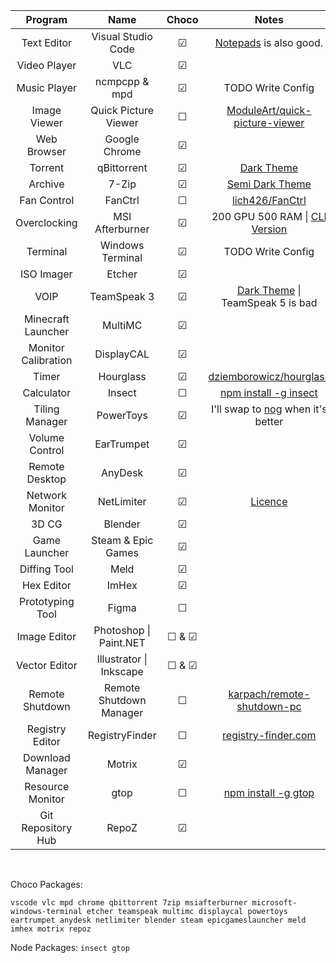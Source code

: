 |Program|Name|Choco|Notes|
|:-:|:-:|:-:|:-:|
| Text Editor | Visual Studio Code| &#9745; | [Notepads](https://github.com/JasonStein/Notepads) is also good.|
| Video Player | VLC | &#9745; | |
| Music Player | ncmpcpp & mpd | &#9745; | TODO Write Config  |
| Image Viewer | Quick Picture Viewer | &#9744; | [ModuleArt/quick-picture-viewer](https://github.com/ModuleArt/quick-picture-viewer/releases)|
| Web Browser | Google Chrome | &#9745; | |
| Torrent | qBittorrent | &#9745; | [Dark Theme](https://github.com/jagannatharjun/qbt-theme)|
| Archive  | 7-Zip | &#9745; | [Semi Dark Theme](https://github.com/renfenghuan/7zipDarkmode)|
| Fan Control | FanCtrl | &#9744; | [lich426/FanCtrl](https://github.com/lich426/FanCtrl) |
| Overclocking | MSI Afterburner | &#9745; | 200 GPU 500 RAM \| [CLI Version](https://github.com/Demion/nvapioc) |    
| Terminal | Windows Terminal | &#9745; | TODO Write Config |
| ISO Imager | Etcher | &#9745; | |
| VOIP | TeamSpeak 3 | &#9745; | [Dark Theme](https://github.com/randomhost/teamspeak-dark/releases) \| TeamSpeak 5 is bad |
| Minecraft Launcher | MultiMC | &#9745; | |
| Monitor Calibration | DisplayCAL | &#9745; | |
| Timer | Hourglass | &#9745; | [dziemborowicz/hourglass](https://github.com/dziemborowicz/hourglass) |
| Calculator | Insect | &#9744; | [npm install -g insect](https://github.com/sharkdp/insect#terminal-version) |
| Tiling Manager | PowerToys | &#9745; | I'll swap to [nog](https://github.com/TimUntersberger/nog) when it's better |
| Volume Control | EarTrumpet | &#9745; | |
| Remote Desktop | AnyDesk | &#9745; | |
| Network Monitor | NetLimiter | &#9745; | [Licence](https://gist.github.com/LucasBonafe/5039de0ee2e1ccfc176d8608c9a43718) |
| 3D CG | Blender | &#9745; | |
| Game Launcher | Steam & Epic Games | &#9745; | |
| Diffing Tool | Meld | &#9745; | |
| Hex Editor | ImHex | &#9745; |
| Prototyping Tool | Figma | &#9744; | |
| Image Editor | Photoshop \| Paint.NET | &#9744; & &#9745; | |
| Vector Editor | Illustrator \| Inkscape | &#9744; & &#9745; | |
| Remote Shutdown | Remote Shutdown Manager | &#9744; | [karpach/remote-shutdown-pc](https://github.com/karpach/remote-shutdown-pc) |
| Registry Editor | RegistryFinder | &#9744; | [registry-finder.com](https://registry-finder.com/) |
| Download Manager | Motrix | &#9745; | |
| Resource Monitor | gtop | &#9744; | [npm install -g gtop](https://github.com/aksakalli/gtop) |
| Git Repository Hub | RepoZ | &#9745; | |

</br>

Choco Packages:

`vscode vlc mpd chrome qbittorrent 7zip msiafterburner microsoft-windows-terminal etcher teamspeak multimc displaycal powertoys eartrumpet anydesk netlimiter blender steam epicgameslauncher meld imhex motrix repoz`

Node Packages:
`insect gtop`